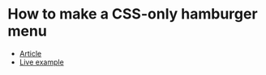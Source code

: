 # How to make a CSS-only hamburger menu
- [Article](https://medium.com/@threkk/how-to-make-a-css-only-hamburger-menu-f7ad41e13399)
- [Live example](https://examples.threkk.com/css-only-hamburger-menu/)
